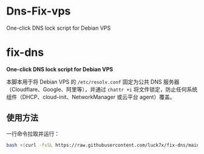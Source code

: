 # Dns-Fix-vps
One-click DNS lock script for Debian VPS
# fix-dns

**One-click DNS lock script for Debian VPS**

本脚本用于将 Debian VPS 的 `/etc/resolv.conf` 固定为公共 DNS 服务器（Cloudflare、Google、阿里等），并通过 `chattr +i` 将文件锁定，防止任何系统组件（DHCP、cloud-init、NetworkManager 或云平台 agent）覆盖。

## 使用方法

一行命令拉取并运行：

```bash
bash <(curl -fsSL https://raw.githubusercontent.com/luck7x/fix-dns/main/fix_dns.sh)
